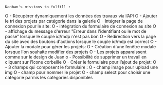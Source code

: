     Kanban's missions to fulfill : 
O    - Récupérer dynamiquement les données des travaux via l’API
O    - Ajouter le tri des projets par catégorie dans la galerie
O    - Intégrer la page de connexion pour le site:
O        - intégration du formulaire de connexion au site
O        - affichage du message d'erreur "Erreur dans l'identifiant ou le mot de passe" lorsque le couple id/mdp n'est pas bon 
O        - Redirection vers la page du site avec des boutons d'actions lorsque le couple id/mdp est correct
O    - Ajouter la modale pour gérer les projets:
O        - Création d'une fenêtre modale lorsque l'on souhaite modifier des projets
O        - Les projets apparaissent comme sur le design de Juan
o        - Possibilité de supprimer un travail en cliquant sur l'îcone corbeille
O    - Créer le formulaire pour l’ajout de projet:
O        - 3 champs qui composent le formulaire : 
O            - champ image pour upload une img
O            - champ pour nommer le projet
O            - champ select pour choisir une catégorie parmis les catégories disponibles
